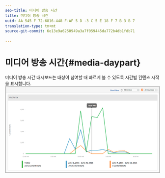 ```yaml
---
seo-title: 미디어 방송 시간
title: 미디어 방송 시간
uuid: AA 545 F 72-6816-448 F-AF 5 D -3 C 5 E 18 F 7 B 3 B 7
translation-type: tm+mt
source-git-commit: 6e13e9a6250949a3a7f059445da772b4db1fdb71

---
```



# 미디어 방송 시간{#media-daypart}

미디어 방송 시간 대시보드는 대상이 참여할 때 빠르게 볼 수 있도록 시간별 컨텐츠 시작을 표시합니다.  ![](assets/video-daypart-report.png)

